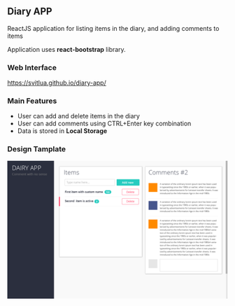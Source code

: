 ## Diary APP
ReactJS application for listing items in the diary, and adding comments to items

Application uses **react-bootstrap** library.

### Web Interface
https://svitlua.github.io/diary-app/

### Main Features
- User can add and delete items in the diary
- User can add comments using CTRL+Enter key combination
- Data is stored in **Local Storage**

### Design Tamplate
![design](/Empeek_test/test_UI.png)
